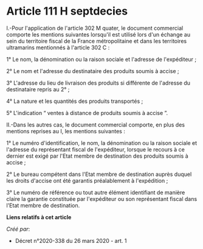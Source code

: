 # Article 111 H septdecies

I.-Pour l'application de l'article 302 M quater, le document commercial comporte les mentions suivantes lorsqu'il est utilisé
lors d'un échange au sein du territoire fiscal de la France métropolitaine et dans les territoires ultramarins mentionnés à
l'article 302 C :

1° Le nom, la dénomination ou la raison sociale et l'adresse de l'expéditeur ;

2° Le nom et l'adresse du destinataire des produits soumis à accise ;

3° L'adresse du lieu de livraison des produits si différente de l'adresse du destinataire repris au 2° ;

4° La nature et les quantités des produits transportés ;

5° L'indication “ ventes à distance de produits soumis à accise ”.

II.-Dans les autres cas, le document commercial comporte, en plus des mentions reprises au I, les mentions suivantes :

1° Le numéro d'identification, le nom, la dénomination ou la raison sociale et l'adresse du représentant fiscal de
l'expéditeur, lorsque le recours à ce dernier est exigé par l'Etat membre de destination des produits soumis à accise ;

2° Le bureau compétent dans l'Etat membre de destination auprès duquel les droits d'accise ont été garantis préalablement à
l'expédition ;

3° Le numéro de référence ou tout autre élément identifiant de manière claire la garantie constituée par l'expéditeur ou son
représentant fiscal dans l'Etat membre de destination.

**Liens relatifs à cet article**

_Créé par_:

  - Décret n°2020-338 du 26 mars 2020 - art. 1
